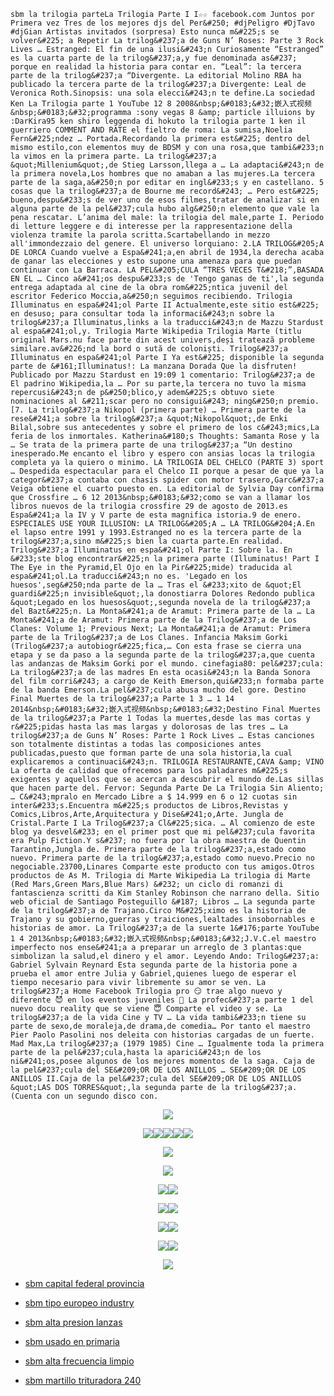 
```
sbm la trilogia parteLa Trilogia Parte I I☆☆ facebook.com Juntos por Primera vez Tres de los mejores djs del Per&#250; #djPeligro #DjTavo #djGian Artistas invitados (sorpresa) Esto nunca m&#225;s se volver&#225; a Repetir La trilog&#237;a de Guns N’ Roses: Parte 3 Rock Lives … Estranged: El fin de una ilusi&#243;n Curiosamente “Estranged” es la cuarta parte de la trilog&#237;a,y fue denominada as&#237; porque en realidad la historia para contar en. “Leal”: la tercera parte de la trilog&#237;a “Divergente. La editorial Molino RBA ha publicado la tercera parte de la trilog&#237;a Divergente: Leal de Veronica Roth.Sinopsis: una sola elecci&#243;n te define.La sociedad Ken La Trilogia parte 1 YouTube 12 8 2008&nbsp;&#0183;&#32;嵌入式视频&nbsp;&#0183;&#32;programma :sony vegas 8 &amp; particle illuions by :DarKira95 ken shiro leggenda di hokuto la trilogia parte 1 ken il guerriero COMMENT AND RATE el fieltro de roma: La sumisa,Noelia Fern&#225;ndez … Portada.Recordando la primera est&#225; dentro del mismo estilo,con elementos muy de BDSM y con una rosa,que tambi&#233;n la vimos en la primera parte. La trilog&#237;a &quot;Millenium&quot;,de Stieg Larsson,llega a … La adaptaci&#243;n de la primera novela,Los hombres que no amaban a las mujeres.La tercera parte de la saga,a&#250;n por editar en ingl&#233;s y en castellano. 5 cosas que la trilog&#237;a de Bourne me record&#243; … Pero est&#225; bueno,despu&#233;s de ver uno de esos filmes,tratar de analizar si en alguna parte de la pel&#237;cula hubo alg&#250;n elemento que vale la pena rescatar. L’anima del male: la trilogia del male,parte I. Periodo di letture leggere e di interesse per la rappresentazione della violenza tramite la parola scritta.Scartabellando in mezzo all'immondezzaio del genere. El universo lorquiano: 2.LA TRILOG&#205;A DE LORCA Cuando vuelve a Espa&#241;a,en abril de 1934,la derecha acaba de ganar las elecciones y esto supone una amenaza para que puedan continuar con La Barraca. LA PEL&#205;CULA “TRES VECES T&#218;”,BASADA EN EL … Cinco a&#241;os despu&#233;s de 'Tengo ganas de ti',la segunda entrega adaptada al cine de la obra rom&#225;ntica juvenil del escritor Federico Moccia,a&#250;n seguimos recibiendo. Trilogia Illuminatus en espa&#241;ol Parte II Actualmente,este sitio est&#225; en desuso; para consultar toda la informaci&#243;n sobre la trilog&#237;a Illuminatus,links a la traducci&#243;n de Mazzu Stardust al espa&#241;ol,y. Trilogia Marte Wikipedia Trilogia Marte (titlu original Mars.nu face parte din acest univers,deși tratează probleme similare.av&#226;nd la bord o sută de coloniști. Trilog&#237;a Illuminatus en espa&#241;ol Parte I Ya est&#225; disponible la segunda parte de &#161;Illuminatus!: La manzana Dorada Que la disfruten! Publicado por Mazzu Stardust en 19:09 1 comentario: Trilog&#237;a de El padrino Wikipedia,la … Por su parte,la tercera no tuvo la misma repercusi&#243;n de p&#250;blico,y adem&#225;s obtuvo siete nominaciones al &#211;scar pero no consigui&#243; ning&#250;n premio.[7. La trilog&#237;a Nikopol (primera parte) … Primera parte de la rese&#241;a sobre la trilog&#237;a &quot;Nikopol&quot;,de Enki Bilal,sobre sus antecedentes y sobre el primero de los c&#243;mics,La feria de los inmortales. Katherina&#180;s Thoughts: Samanta Rose y la … Se trata de la primera parte de una trilog&#237;a “Un destino inesperado.Me encanto el libro y espero con ansias locas la trilogia completa ya la quiero o minimo. LA TRILOGIA DEL CHELCO (PARTE 3) sport … Despedida espectacular para el Chelco II porque a pesar de que ya la categor&#237;a contaba con chasis spider con motor trasero,Garc&#237;a Veiga obtiene el cuarto puesto en. La editorial de Sylvia Day confirma que Crossfire … 6 12 2013&nbsp;&#0183;&#32;como se van a llamar los libros nuevos de la trilogia crossfire 29 de agosto de 2013.es Espa&#241;a la IV y V parte de esta magnifica istoria.9 de enero. ESPECIALES USE YOUR ILLUSION: LA TRILOG&#205;A … LA TRILOG&#204;A.En el lapso entre 1991 y 1993.Estranged no es la tercera parte de la trilog&#237;a,sino m&#225;s bien la cuarta parte.En realidad. Trilog&#237;a Illuminatus en espa&#241;ol Parte I: Sobre la. En &#233;ste blog encontrar&#225;n la primera parte (Illuminatus! Part I The Eye in the Pyramid,El Ojo en la Pir&#225;mide) traducida al espa&#241;ol.La traducci&#243;n no es. 'Legado en los huesos',seg&#250;nda parte de la … Tras el &#233;xito de &quot;El guardi&#225;n invisible&quot;,la donostiarra Dolores Redondo publica &quot;Legado en los huesos&quot;,segunda novela de la trilog&#237;a del Bazt&#225;n. La Monta&#241;a de Aramut: Primera parte de la … La Monta&#241;a de Aramut: Primera parte de la Trilog&#237;a de Los Clanes: Volume 1; Previous Next; La Monta&#241;a de Aramut: Primera parte de la Trilog&#237;a de Los Clanes. Infancia Maksim Gorki (Trilog&#237;a autobiogr&#225;fica,… Con esta frase se cierra una etapa y se da paso a la segunda parte de la trilog&#237;a,que cuenta las andanzas de Maksim Gorki por el mundo. cinefagia80: pel&#237;cula: La trilog&#237;a de las madres En esta ocasi&#243;n la Banda Sonora del film corri&#243; a cargo de Keith Emerson,qui&#233;n formaba parte de la banda Emerson.La pel&#237;cula abusa mucho del gore. Destino Final Muertes de la trilog&#237;a Parte 1 3 … 1 14 2014&nbsp;&#0183;&#32;嵌入式视频&nbsp;&#0183;&#32;Destino Final Muertes de la trilog&#237;a Parte 1 Todas la muertes,desde las mas cortas y r&#225;pidas hasta las mas largas y dolorosas de las tres … La trilog&#237;a de Guns N’ Roses: Parte 1 Rock Lives … Estas canciones son totalmente distintas a todas las composiciones antes publicadas,puesto que forman parte de una sola historia,la cual explicaremos a continuaci&#243;n. TRILOGIA RESTAURANTE,CAVA &amp; VINO La oferta de calidad que ofrecemos para los paladares m&#225;s exigentes y aquellos que se acercan a descubrir el mundo de.Las sillas que hacen parte del. Fervor: Segunda Parte De La Trilogia Sin Aliento; … C&#243;mpralo en Mercado Libre a $ 14.999 en 6 o 12 cuotas sin inter&#233;s.Encuentra m&#225;s productos de Libros,Revistas y Comics,Libros,Arte,Arquitectura y Dise&#241;o,Arte. Jungla de Cristal.Parte I La Trilog&#237;a Cl&#225;sica. … Al comienzo de este blog ya desvel&#233; en el primer post que mi pel&#237;cula favorita era Pulp Fiction.Y s&#237; no fuera por la obra maestra de Quentin Tarantino,Jungla de. Primera parte de la trilog&#237;a,estado como nuevo. Primera parte de la trilog&#237;a,estado como nuevo.Precio no negociable.23700,Linares Comparte este producto con tus amigos.Otros productos de As M. Trilogia di Marte Wikipedia La trilogia di Marte (Red Mars,Green Mars,Blue Mars) &#232; un ciclo di romanzi di fantascienza scritti da Kim Stanley Robinson che narrano della. Sitio web oficial de Santiago Posteguillo &#187; Libros … La segunda parte de la trilog&#237;a de Trajano.Circo M&#225;ximo es la historia de Trajano y su gobierno,guerras y traiciones,lealtades insobornables e historias de amor. La Trilog&#237;a de la suerte 1&#176;parte YouTube 1 4 2013&nbsp;&#0183;&#32;嵌入式视频&nbsp;&#0183;&#32;J.V.C.el maestro imperfecto nos ense&#241;a a preparar un arreglo de 3 plantas:que simbolizan la salud,el dinero y el amor. Leyendo Ando: Trilog&#237;a: Gabriel Sylvain Reynard Esta segunda parte de la historia pone a prueba el amor entre Julia y Gabriel,quienes luego de esperar el tiempo necesario para vivir libremente su amor se ven. La trilog&#237;a Home Facebook Trilogia pro 😏 trae algo nuevo y diferente 😈 en los eventos juveniles 💃 La profec&#237;a parte 1 del nuevo docu reality que se viene 😇 Comparte el video y se. La trilog&#237;a de la vida Cine y TV … La vida tambi&#233;n tiene su parte de sexo,de moraleja,de drama,de comedia… Por tanto el maestro Pier Paolo Pasolini nos deleita con historias cargadas de un fuerte. Mad Max,La trilog&#237;a (1979 1985) Cine … Igualmente toda la primera parte de la pel&#237;cula,hasta la aparici&#243;n de los ni&#241;os,posee algunos de los mejores momentos de la saga. Caja de la pel&#237;cula del SE&#209;OR DE LOS ANILLOS … SE&#209;OR DE LOS ANILLOS II.Caja de la pel&#237;cula del SE&#209;OR DE LOS ANILLOS &quot;LAS DOS TORRES&quot;,la segunda parte de la trilog&#237;a.(Cuenta con un segundo disco con. 
```

<div align="center">

<a href="https://es-crusher.shibang-china.com/github&k=sbm+la+trilogia+parte"><img src="https://static.shibang-china.com/es/crusher/logo.jpg"></a>

<a href="https://es-crusher.shibang-china.com/github&k=sbm+la+trilogia+parte"><img src="https://static.shibang-china.com/es/crusher/index.jpg"></a><a href="https://es-crusher.shibang-china.com/material.htmlgithub&k=sbm+la+trilogia+parte"><img src="https://static.shibang-china.com/es/crusher/material.jpg"></a><a href="https://es-crusher.shibang-china.com/application.htmlgithub&k=sbm+la+trilogia+parte"><img src="https://static.shibang-china.com/es/crusher/application.jpg"></a><a href="https://es-crusher.shibang-china.com/aboutus.htmlgithub&k=sbm+la+trilogia+parte"><img src="https://static.shibang-china.com/es/crusher/aboutus.jpg"></a><a href="https://es-crusher.shibang-china.com/contact.htmlgithub&k=sbm+la+trilogia+parte"><img src="https://static.shibang-china.com/es/crusher/contact.jpg"></a>

<a href="https://es-crusher.shibang-china.com/github&k=sbm+la+trilogia+parte"><img src="https://static.shibang-china.com/es/crusher/banner.jpg"></a>

<a href="https://swt.shibang-china.com/github&k=sbm+la+trilogia+parte"><img src="https://static.shibang-china.com/es/crusher/text.jpg"></a>

<a href="https://swt.shibang-china.com/github&k=sbm+la+trilogia+parte"><img src="https://static.shibang-china.com/es/crusher/chat.jpg"></a><a href="https://es-crusher.shibang-china.com/contact.htmlgithub&k=sbm+la+trilogia+parte"><img src="https://static.shibang-china.com/es/crusher/message.jpg"></a>

<a href="https://es-crusher.shibang-china.com/products/pe.htmlgithub&k=sbm+la+trilogia+parte"><img src="https://static.shibang-china.com/es/crusher/pe.jpg"></a><a href="https://es-crusher.shibang-china.com/products/pf.htmlgithub&k=sbm+la+trilogia+parte"><img src="https://static.shibang-china.com/es/crusher/pf.jpg"></a>

<a href="https://es-crusher.shibang-china.com/products/hpt.htmlgithub&k=sbm+la+trilogia+parte"><img src="https://static.shibang-china.com/es/crusher/hpt.jpg"></a><a href="https://es-crusher.shibang-china.com/products/vsi.htmlgithub&k=sbm+la+trilogia+parte"><img src="https://static.shibang-china.com/es/crusher/vsi.jpg"></a>

<a href="https://es-crusher.shibang-china.com/products/klv.htmlgithub&k=sbm+la+trilogia+parte"><img src="https://static.shibang-china.com/es/crusher/klv.jpg"></a><a href="https://es-crusher.shibang-china.com/products/portable.htmlgithub&k=sbm+la+trilogia+parte"><img src="https://static.shibang-china.com/es/crusher/portable.jpg"></a>

<a href="https://swt.shibang-china.com/github&k=sbm+la+trilogia+parte"><img src="https://static.shibang-china.com/es/crusher/case.jpg"></a>

</div>


* [sbm capital federal provincia](sbm%20capital%20federal%20provincia.md)

* [sbm tipo europeo industry](sbm%20tipo%20europeo%20industry.md)

* [sbm alta presion lanzas](sbm%20alta%20presion%20lanzas.md)

* [sbm usado en primaria](sbm%20usado%20en%20primaria.md)

* [sbm alta frecuencia limpio](sbm%20alta%20frecuencia%20limpio.md)

* [sbm martillo trituradora 240](sbm%20martillo%20trituradora%20240.md)